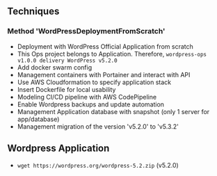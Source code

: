 ## Techniques

### Method 'WordPressDeploymentFromScratch'

- Deployment with WordPress Official Application from scratch
- This Ops project belongs to Application. Therefore, `wordpress-ops v1.0.0 delivery WordPress v5.2.0`
- Add docker swarm config
- Management containers with Portainer and interact with API
- Use AWS Cloudformation to specify application stack
- Insert Dockerfile for local usability
- Modeling CI/CD pipeline with AWS CodePipeline
- Enable Wordpress backups and update automation
- Management Application database with snapshot (only 1 server for app/database)
- Management migration of the version 'v5.2.0' to 'v5.3.2'

## Wordpress Application

- `wget https://wordpress.org/wordpress-5.2.zip` (v5.2.0)
